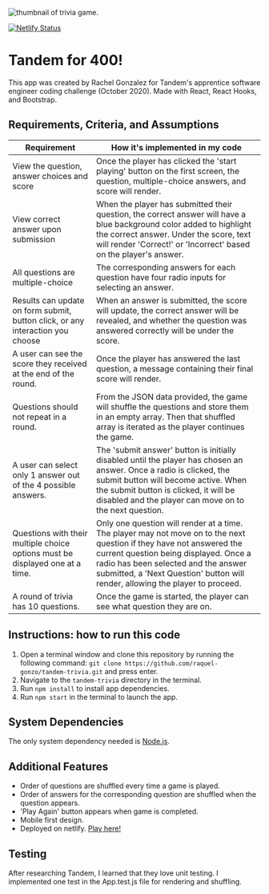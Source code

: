 
<!-- [![demo of tandem trivia app.](http://img.youtube.com/vi/_iOVaw-nIzA/0.jpg)](http://www.youtube.com/watch?v=_iOVaw-nIzA "Tandem Trivia Demo") -->

![thumbnail of trivia game.](https://res.cloudinary.com/raquel-gonzo/image/upload/v1604256093/tandem_demo_thumbnail_midoxy.png)

[![Netlify Status](https://api.netlify.com/api/v1/badges/4d65a510-6168-43ab-b1a7-a52ac08129dd/deploy-status)](https://app.netlify.com/sites/tandem-for-400/deploys)

# Tandem for 400!
This app was created by Rachel Gonzalez for Tandem's apprentice software engineer coding challenge (October 2020). Made with React, React Hooks, and Bootstrap.

## Requirements, Criteria, and Assumptions

| Requirement | How it's implemented in my code |
| ----------- | ------------------------------- |
| View the question, answer choices and score | Once the player has clicked the 'start playing' button on the first screen, the question, multiple-choice answers, and score will render. |
| View correct answer upon submission | When the player has submitted their question, the correct answer will have a blue background color added to highlight the correct answer. Under the score, text will render 'Correct!' or 'Incorrect' based on the player's answer. |
|  All questions are multiple-choice | The corresponding answers for each question have four radio inputs for selecting an answer. | 
| Results can update on form submit, button click, or any interaction you choose | When an answer is submitted, the score will update, the correct answer will be revealed, and whether the question was answered correctly will be under the score. | 
| A user can see the score they received at the end of the round. | Once the player has answered the last question, a message containing their final score will render. |
| Questions should not repeat in a round. | From the JSON data provided, the game will shuffle the questions and store them in an empty array. Then that shuffled array is iterated as the player continues the game. |
| A user can select only 1 answer out of the 4 possible answers. | The 'submit answer' button is initially disabled until the player has chosen an answer. Once a radio is clicked, the submit button will become active. When the submit button is clicked, it will be disabled and the player can move on to the next question. |
| Questions with their multiple choice options must be displayed one at a time. | Only one question will render at a time. The player may not move on to the next question if they have not answered the current question being displayed. Once a radio has been selected and the answer submitted, a 'Next Question' button will render, allowing the player to proceed. |
| A round of trivia has 10 questions. | Once the game is started, the player can see what question they are on. |


## Instructions: how to run this code
1. Open a terminal window and clone this repository by running the following command: `git clone https://github.com/raquel-gonzo/tandem-trivia.git` and press enter. 
2. Navigate to the `tandem-trivia` directory in the terminal.
3. Run `npm install` to install app dependencies. 
4. Run `npm start` in the terminal to launch the app. 

## System Dependencies
The only system dependency needed is [Node.js](https://nodejs.org/en/).

## Additional Features
- Order of questions are shuffled every time a game is played. 
- Order of answers for the corresponding question are shuffled when the question appears.
- 'Play Again' button appears when game is completed. 
- Mobile first design.
- Deployed on netlify. [Play here!](https://tandem-for-400.netlify.app/)

## Testing 
After researching Tandem, I learned that they love unit testing. I implemented one test in the App.test.js file for rendering and shuffling.
